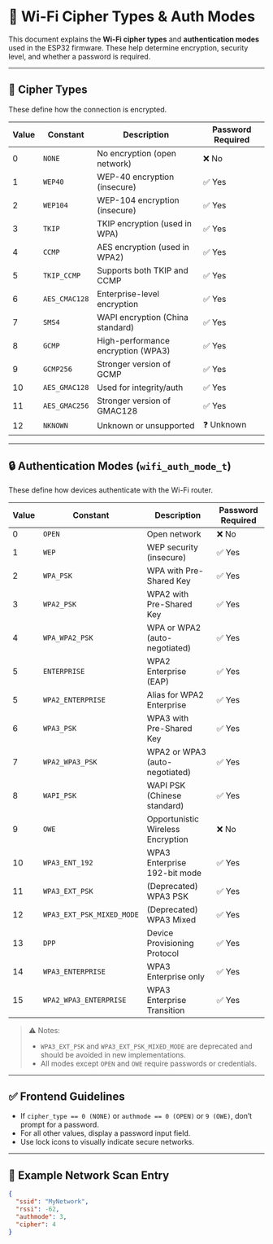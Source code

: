 # 📡 Wi-Fi Cipher Types & Auth Modes

This document explains the **Wi-Fi cipher types** and **authentication modes** used in the ESP32 firmware. These help determine encryption, security level, and whether a password is required.

---

## 🔐 Cipher Types

These define how the connection is encrypted.

| Value | Constant | Description | Password Required |
|-------|----------|-------------|-------------------|
| 0 | `NONE` | No encryption (open network) | ❌ No |
| 1 | `WEP40` | WEP-40 encryption (insecure) | ✅ Yes |
| 2 | `WEP104` | WEP-104 encryption (insecure) | ✅ Yes |
| 3 | `TKIP` | TKIP encryption (used in WPA) | ✅ Yes |
| 4 | `CCMP` | AES encryption (used in WPA2) | ✅ Yes |
| 5 | `TKIP_CCMP` | Supports both TKIP and CCMP | ✅ Yes |
| 6 | `AES_CMAC128` | Enterprise-level encryption | ✅ Yes |
| 7 | `SMS4` | WAPI encryption (China standard) | ✅ Yes |
| 8 | `GCMP` | High-performance encryption (WPA3) | ✅ Yes |
| 9 | `GCMP256` | Stronger version of GCMP | ✅ Yes |
| 10 | `AES_GMAC128` | Used for integrity/auth | ✅ Yes |
| 11 | `AES_GMAC256` | Stronger version of GMAC128 | ✅ Yes |
| 12 | `NKNOWN` | Unknown or unsupported | ❓ Unknown |

---

## 🔒 Authentication Modes (`wifi_auth_mode_t`)

These define how devices authenticate with the Wi-Fi router.

| Value | Constant | Description | Password Required |
|-------|----------|-------------|-------------------|
| 0 | `OPEN` | Open network | ❌ No |
| 1 | `WEP` | WEP security (insecure) | ✅ Yes |
| 2 | `WPA_PSK` | WPA with Pre-Shared Key | ✅ Yes |
| 3 | `WPA2_PSK` | WPA2 with Pre-Shared Key | ✅ Yes |
| 4 | `WPA_WPA2_PSK` | WPA or WPA2 (auto-negotiated) | ✅ Yes |
| 5 | `ENTERPRISE` | WPA2 Enterprise (EAP) | ✅ Yes |
| 5 | `WPA2_ENTERPRISE` | Alias for WPA2 Enterprise | ✅ Yes |
| 6 | `WPA3_PSK` | WPA3 with Pre-Shared Key | ✅ Yes |
| 7 | `WPA2_WPA3_PSK` | WPA2 or WPA3 (auto-negotiated) | ✅ Yes |
| 8 | `WAPI_PSK` | WAPI PSK (Chinese standard) | ✅ Yes |
| 9 | `OWE` | Opportunistic Wireless Encryption | ❌ No |
| 10 | `WPA3_ENT_192` | WPA3 Enterprise 192-bit mode | ✅ Yes |
| 11 | `WPA3_EXT_PSK` | (Deprecated) WPA3 PSK | ✅ Yes |
| 12 | `WPA3_EXT_PSK_MIXED_MODE` | (Deprecated) WPA3 Mixed | ✅ Yes |
| 13 | `DPP` | Device Provisioning Protocol | ✅ Yes |
| 14 | `WPA3_ENTERPRISE` | WPA3 Enterprise only | ✅ Yes |
| 15 | `WPA2_WPA3_ENTERPRISE` | WPA3 Enterprise Transition | ✅ Yes |

> ⚠️ Notes:
> - `WPA3_EXT_PSK` and `WPA3_EXT_PSK_MIXED_MODE` are deprecated and should be avoided in new implementations.
> - All modes except `OPEN` and `OWE` require passwords or credentials.

---

## ✅ Frontend Guidelines

- If `cipher_type == 0 (NONE)` or `authmode == 0 (OPEN)` or `9 (OWE)`, don’t prompt for a password.
- For all other values, display a password input field.
- Use lock icons to visually indicate secure networks.

---

## 📘 Example Network Scan Entry

```json
{
  "ssid": "MyNetwork",
  "rssi": -62,
  "authmode": 3,
  "cipher": 4
}
